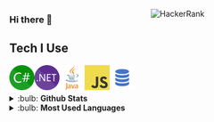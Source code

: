<a href="https://www.hackerrank.com/Alfaxcode"><img  src="https://user-images.githubusercontent.com/80350752/224695457-33d99625-0296-43ec-89f9-5ca38ac60770.png" align="right" width="250" heigth="250" title="HackerRank"></a>

### Hi there 👋

## Tech I Use

<img align="left" src="https://raw.githubusercontent.com/github/explore/80688e429a7d4ef2fca1e82350fe8e3517d3494d/topics/csharp/csharp.png" alt="csharp" width="45" height="45" title="CSharp">
<img align="left" src="https://raw.githubusercontent.com/github/explore/80688e429a7d4ef2fca1e82350fe8e3517d3494d/topics/dotnet/dotnet.png" alt="dotnet" width="45" height="45" title=".Net">
<img align="left" src="https://raw.githubusercontent.com/github/explore/80688e429a7d4ef2fca1e82350fe8e3517d3494d/topics/java/java.png" alt="java" width="45" height="45" title="Java">
<img align="left" src="https://raw.githubusercontent.com/github/explore/80688e429a7d4ef2fca1e82350fe8e3517d3494d/topics/javascript/javascript.png" alt="js" width="45" height="45" title="Javascript">
<img align="left" src="https://raw.githubusercontent.com/github/explore/80688e429a7d4ef2fca1e82350fe8e3517d3494d/topics/sql/sql.png" alt="sql" width="45" height="45" title="SQL">

<br />
<br />

<br />



<details>
    <summary>:bulb: <strong>Github Stats</strong></summary>
    <img src="https://github-readme-stats.vercel.app/api?username=batuhancomert&theme=transparent">
</details>

<details>
    <summary>:bulb: <strong>Most Used Languages</strong></summary>
    <img src="https://github-readme-stats.vercel.app/api/top-langs/?username=batuhancomert&layout=compact)](https://github.com/anuraghazra/github-readme-stats">
</details>

   

